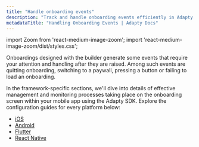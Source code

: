 ```yaml
---
title: "Handle onboarding events"
description: "Track and handle onboarding events efficiently in Adapty."
metadataTitle: "Handling Onboarding Events | Adapty Docs"
---
```


import Zoom from 'react-medium-image-zoom';
import 'react-medium-image-zoom/dist/styles.css';

Onboardings designed with the builder generate some events that require your attention and handling after they are raised. Among such events are quitting onboarding, switching to a paywall, pressing a button or failing to load an onboarding.

In the framework-specific sections, we'll dive into details of effective management and monitoring processes taking place on the onboarding screen within your mobile app using the Adapty SDK. Explore the configuration guides for every platform below:

- [iOS](ios-handling-onboarding-events.md)
- [Android](android-handle-onboarding-events.md)
- [Flutter](flutter-handling-onboarding-events.md)
- [React Native](react-native-handling-onboarding-events.md)
